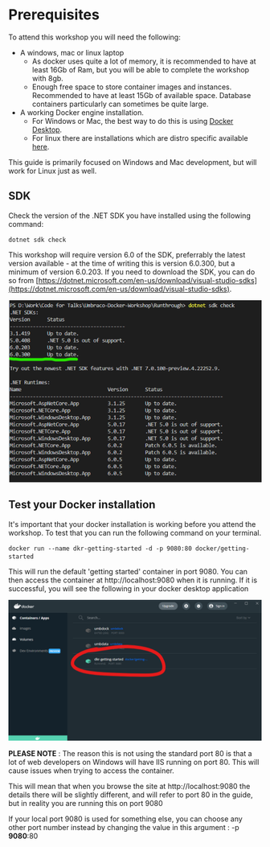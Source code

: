 # Prerequisites

To attend this workshop you will need the following:

- A windows, mac or linux laptop
    - As docker uses quite a lot of memory, it is recommended to have at least 16Gb of Ram, but you will be able to complete the workshop with 8gb.
    - Enough free space to store container images and instances. Recommended to have at least 15Gb of available space. Database containers particularly can sometimes be quite large.
- A working Docker engine installation. 
    - For Windows or Mac, the best way to do this is using [Docker Desktop](https://docs.docker.com/get-docker/).
    - For linux there are installations which are distro specific available [here](https://docs.docker.com/desktop/linux/install/).

This guide is primarily focused on Windows and Mac development, but will work for Linux just as well. 

## SDK

Check the version of the .NET SDK you have installed using the following command:

    dotnet sdk check

This workshop will require version 6.0 of the SDK, preferrably the latest version available - at the time of writing this is version 6.0.300, but a minimum of version 6.0.203. If you need to download the SDK, you can do so from [https://dotnet.microsoft.com/en-us/download/visual-studio-sdks](https://dotnet.microsoft.com/en-us/download/visual-studio-sdks).

![sdk-check](/media/1_sdk_check.png)


## Test your Docker installation

It's important that your docker installation is working before you attend the workshop. To test that you can run the following command on your terminal.

    docker run --name dkr-getting-started -d -p 9080:80 docker/getting-started 

This will run the default 'getting started' container in port 9080. You can then access the container at http://localhost:9080 when it is running. If it is successful, you will see the following in your docker desktop application 

![dkr-getting-started](media/dkr-getting-started.png)


**PLEASE NOTE** : The reason this is not using the standard port 80 is that a lot of web developers on Windows will have IIS running on port 80. This will cause issues when trying to access the container.

This will mean that when you browse the site at http://localhost:9080 the details there will be slightly different, and will refer to port 80 in the guide, but in reality you are running this on port 9080

If your local port 9080 is used for something else, you can choose any other port number instead by changing the value in this argument : -p **9080**:80
